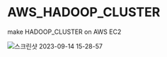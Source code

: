 # AWS_HADOOP_CLUSTER
make HADOOP_CLUSTER on AWS EC2

![스크린샷 2023-09-14 15-28-57](https://github.com/OwenKimcertified/AWS_HADOOP_CLUSTER/assets/99598620/a90bd261-eeb2-447c-92ba-13bb47e9661a)
